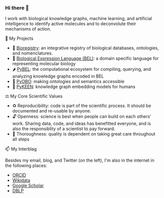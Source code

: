 ### Hi there 👋

I work with biological knowledge graphs, machine learning, and artificial intelligence to identify active molecules and to deconvolute their mechanisms of action.

🧰 My Projects

- 📮 [Bioregistry](https://github.com/biopragmatics/bioregistry): an integrative registry of biological databases, ontologies, and nomenclatures.
- 🧬 [Biological Expression Language (BEL)](https://biological-expression-language.github.io/): a domain specific language for representing molecular biology
- 🌶️ [PyBEL](https://github.com/pybel): the computational ecosystem for compiling, querying, and analyzing knowledge graphs encoded in BEL
- 📛 [PyOBO](https://github.com/pyobo): making ontologies and semantics accessible
- 🤖 [PyKEEN](https://github.com/pykeen): knowledge graph embedding models for humans 

⚖️ My Core Scientific Values

- ♻️ Reproducibility: code is part of the scientific process. It should be documented and re-usable by anyone.
- 🔓 Openness: science is best when people can build on each others' work. Sharing data, code, and ideas has benefitted everyone, and is also the responsiblity of a scientist to pay forward.
- 🎯 Thoroughness: quality is dependent on taking great care throughout all steps

📫 My Interblag

Besides my email, blog, and Twitter (on the left), I'm also in the internet in the following places:

- [ORCID](https://orcid.org/0000-0003-4423-4370) 
- [Wikidata](https://www.wikidata.org/wiki/Q47475003)
- [Google Scholar](https://scholar.google.com/citations?user=PjrpzUIAAAAJ)
- [DBLP](https://dblp.org/pid/199/2168)

<!--
**cthoyt/cthoyt** is a ✨ _special_ ✨ repository because its `README.md` (this file) appears on your GitHub profile.

Here are some ideas to get you started:

- 🔭 I’m currently working on ...
- 🌱 I’m currently learning ...
- 👯 I’m looking to collaborate on ...
- 🤔 I’m looking for help with ...
- 💬 Ask me about ...
- 📫 How to reach me: ...
- 😄 Pronouns: ...
- ⚡ Fun fact: ...
-->
